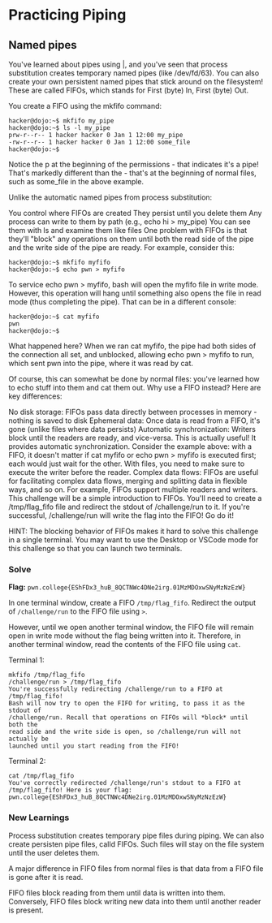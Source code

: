 # Practicing Piping

## Named pipes
You've learned about pipes using |, and you've seen that process substitution creates temporary named pipes (like /dev/fd/63). You can also create your own persistent named pipes that stick around on the filesystem! These are called FIFOs, which stands for First (byte) In, First (byte) Out.

You create a FIFO using the mkfifo command:
```
hacker@dojo:~$ mkfifo my_pipe
hacker@dojo:~$ ls -l my_pipe
prw-r--r-- 1 hacker hacker 0 Jan 1 12:00 my_pipe
-rw-r--r-- 1 hacker hacker 0 Jan 1 12:00 some_file
hacker@dojo:~$
```
Notice the p at the beginning of the permissions - that indicates it's a pipe! That's markedly different than the - that's at the beginning of normal files, such as some_file in the above example.

Unlike the automatic named pipes from process substitution:

You control where FIFOs are created
They persist until you delete them
Any process can write to them by path (e.g., echo hi > my_pipe)
You can see them with ls and examine them like files
One problem with FIFOs is that they'll "block" any operations on them until both the read side of the pipe and the write side of the pipe are ready. For example, consider this:
```
hacker@dojo:~$ mkfifo myfifo
hacker@dojo:~$ echo pwn > myfifo
```
To service echo pwn > myfifo, bash will open the myfifo file in write mode. However, this operation will hang until something also opens the file in read mode (thus completing the pipe). That can be in a different console:
```
hacker@dojo:~$ cat myfifo
pwn
hacker@dojo:~$
```
What happened here? When we ran cat myfifo, the pipe had both sides of the connection all set, and unblocked, allowing echo pwn > myfifo to run, which sent pwn into the pipe, where it was read by cat.

Of course, this can somewhat be done by normal files: you've learned how to echo stuff into them and cat them out. Why use a FIFO instead? Here are key differences:

No disk storage: FIFOs pass data directly between processes in memory - nothing is saved to disk
Ephemeral data: Once data is read from a FIFO, it's gone (unlike files where data persists)
Automatic synchronization: Writers block until the readers are ready, and vice-versa. This is actually useful! It provides automatic synchronization. Consider the example above: with a FIFO, it doesn't matter if cat myfifo or echo pwn > myfifo is executed first; each would just wait for the other. With files, you need to make sure to execute the writer before the reader.
Complex data flows: FIFOs are useful for facilitating complex data flows, merging and splitting data in flexible ways, and so on. For example, FIFOs support multiple readers and writers.
This challenge will be a simple introduction to FIFOs. You'll need to create a /tmp/flag_fifo file and redirect the stdout of /challenge/run to it. If you're successful, /challenge/run will write the flag into the FIFO! Go do it!

HINT: The blocking behavior of FIFOs makes it hard to solve this challenge in a single terminal. You may want to use the Desktop or VSCode mode for this challenge so that you can launch two terminals.


### Solve
**Flag:** `pwn.college{EShFDx3_huB_8QCTNWc4DNe2irg.01MzMDOxwSNyMzNzEzW}`

In one terminal window, create a FIFO `/tmp/flag_fifo`. Redirect the output of `/challenge/run` to the FIFO file using `>`. 

However, until we open another terminal window, the FIFO file will remain open in write mode without the flag being written into it. Therefore, in another terminal window, read the contents of the FIFO file using `cat`. 

Terminal 1:
```
mkfifo /tmp/flag_fifo
/challenge/run > /tmp/flag_fifo
You're successfully redirecting /challenge/run to a FIFO at /tmp/flag_fifo! 
Bash will now try to open the FIFO for writing, to pass it as the stdout of 
/challenge/run. Recall that operations on FIFOs will *block* until both the 
read side and the write side is open, so /challenge/run will not actually be 
launched until you start reading from the FIFO!
```
Terminal 2:
```
cat /tmp/flag_fifo
You've correctly redirected /challenge/run's stdout to a FIFO at 
/tmp/flag_fifo! Here is your flag:
pwn.college{EShFDx3_huB_8QCTNWc4DNe2irg.01MzMDOxwSNyMzNzEzW}
```
### New Learnings

Process substitution creates temporary pipe files during piping. We can also create persisten pipe files, calld FIFOs. Such files will stay on the file system until the user deletes them.

A major difference in FIFO files from normal files is that data from a FIFO file is gone after it is read.

FIFO files block reading from them until data is written into them. Conversely, FIFO files block writing new data into them until another reader is present.